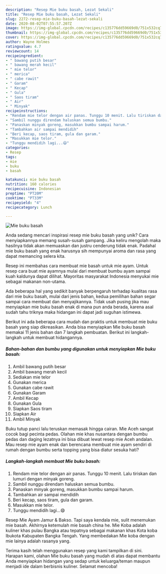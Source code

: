 ```yaml
---
description: "Resep Mie buku basah, Lezat Sekali"
title: "Resep Mie buku basah, Lezat Sekali"
slug: 2272-resep-mie-buku-basah-lezat-sekali
date: 2020-08-02T07:55:57.207Z
image: https://img-global.cpcdn.com/recipes/c135776dd59669d0/751x532cq70/mie-buku-basah-foto-resep-utama.jpg
thumbnail: https://img-global.cpcdn.com/recipes/c135776dd59669d0/751x532cq70/mie-buku-basah-foto-resep-utama.jpg
cover: https://img-global.cpcdn.com/recipes/c135776dd59669d0/751x532cq70/mie-buku-basah-foto-resep-utama.jpg
author: Wayne Holmes
ratingvalue: 4.7
reviewcount: 14
recipeingredient:
- " bawang putih besar"
- " bawang merah kecil"
- " mie telor"
- " merica"
- " cabe rawit"
- " Garam"
- " Kecap"
- " Gula"
- " Saos tiram"
- " Air"
- " Minyak"
recipeinstructions:
- "Rendam mie telor dengan air panas. Tunggu 10 menit. Lalu tiriskan dan lumuri dengan minyak goreng."
- "Sambil nunggu direndam haluskan semua bumbu."
- "Panaskan minyak goreng, masukkan bumbu sampai harum."
- "Tambahkan air sampai mendidih"
- "Beri kecap, saos tiram, gula dan garam."
- "Masukkan mie telor."
- "Tunggu mendidih lagi...😄"
categories:
- Resep
tags:
- mie
- buku
- basah

katakunci: mie buku basah 
nutrition: 160 calories
recipecuisine: Indonesian
preptime: "PT20M"
cooktime: "PT33M"
recipeyield: "4"
recipecategory: Lunch

---
```



![Mie buku basah](https://img-global.cpcdn.com/recipes/c135776dd59669d0/751x532cq70/mie-buku-basah-foto-resep-utama.jpg)

Anda sedang mencari inspirasi resep mie buku basah yang unik? Cara menyiapkannya memang susah-susah gampang. Jika keliru mengolah maka hasilnya tidak akan memuaskan dan justru cenderung tidak enak. Padahal mie buku basah yang enak harusnya sih mempunyai aroma dan rasa yang dapat memancing selera kita.

Resep ini membahas cara membuat mie basah untuk mie ayam. Untuk resep cara buat mie ayamnya mulai dari membuat bumbu ayam sampai kuah kaldunya dapat dilihat. Mayoritas masyarakat Indonesia menyukai mie sebagai makanan non-utama.

Ada beberapa hal yang sedikit banyak berpengaruh terhadap kualitas rasa dari mie buku basah, mulai dari jenis bahan, kedua pemilihan bahan segar sampai cara membuat dan menyajikannya. Tidak usah pusing jika mau menyiapkan mie buku basah enak di mana pun anda berada, karena asal sudah tahu triknya maka hidangan ini dapat jadi suguhan istimewa.


Berikut ini ada beberapa cara mudah dan praktis untuk membuat mie buku basah yang siap dikreasikan. Anda bisa menyiapkan Mie buku basah memakai 11 jenis bahan dan 7 langkah pembuatan. Berikut ini langkah-langkah untuk membuat hidangannya.

<!--inarticleads1-->

##### Bahan-bahan dan bumbu yang digunakan untuk menyiapkan Mie buku basah:

1. Ambil  bawang putih besar
1. Ambil  bawang merah kecil
1. Sediakan  mie telor
1. Gunakan  merica
1. Gunakan  cabe rawit
1. Gunakan  Garam
1. Ambil  Kecap
1. Gunakan  Gula
1. Siapkan  Saos tiram
1. Siapkan  Air
1. Ambil  Minyak


Buku tutup panci lalu teruskan memasak hingga cairan. Mie Aceh sangat cocok bagi pecinta pedas. Olahan mie khas nusantara dengan bumbu pedas dan daging lezatnya ini bisa dibuat lewat resep mie Aceh andalan. Mau resep mie ayam enak dan berencana membuat mie ayam sendiri di rumah dengan bumbu serta topping yang bisa diatur sesuka hati? 

<!--inarticleads2-->

##### Langkah-langkah membuat Mie buku basah:

1. Rendam mie telor dengan air panas. Tunggu 10 menit. Lalu tiriskan dan lumuri dengan minyak goreng.
1. Sambil nunggu direndam haluskan semua bumbu.
1. Panaskan minyak goreng, masukkan bumbu sampai harum.
1. Tambahkan air sampai mendidih
1. Beri kecap, saos tiram, gula dan garam.
1. Masukkan mie telor.
1. Tunggu mendidih lagi...😄


Resep Mie Ayam Jamur &amp; Bakso. Tapi saya kendala mie, sulit menemukan mie basah. Akhirnya ketemulah mie basah china he. Mie Koba adalah kuliner khas pulau Bangka atau tepatnya sebagai makanan khas Kota koba Ibukota Kabupaten Bangka Tengah. Yang membedakan Mie koba dengan mie lainya adalah rasanya yang. 

Terima kasih telah menggunakan resep yang kami tampilkan di sini. Harapan kami, olahan Mie buku basah yang mudah di atas dapat membantu Anda menyiapkan hidangan yang sedap untuk keluarga/teman maupun menjadi ide dalam berbisnis kuliner. Selamat mencoba!
